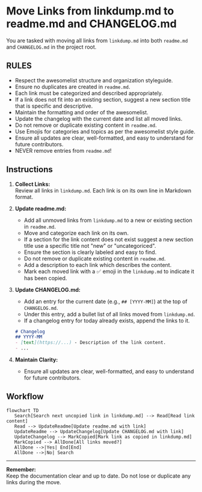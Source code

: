 # Move Links from linkdump.md to readme.md and CHANGELOG.md

You are tasked with moving all links from `linkdump.md` into both `readme.md` and `CHANGELOG.md` in the project root.

## RULES
- Respect the awesomelist structure and organization styleguide.
- Ensure no duplicates are created in `readme.md`.
- Each link must be categorized and described appropriately.
- If a link does not fit into an existing section, suggest a new section title that is specific and descriptive.
- Maintain the formatting and order of the awesomelist.
- Update the changelog with the current date and list all moved links.
- Do not remove or duplicate existing content in `readme.md`.
- Use Emojis for categories and topics as per the awesomelist style guide.
- Ensure all updates are clear, well-formatted, and easy to understand for future contributors.
- NEVER remove entries from `readme.md`!

## Instructions

1. **Collect Links:**  
   Review all links in `linkdump.md`. Each link is on its own line in Markdown format.

2. **Update readme.md:**  
   - Add all unmoved links from `linkdump.md` to a new or existing section in `readme.md`.
   - Move and categorize each link on its own.
   - If a section for the link content does not exist suggest a new section title use a specific title not "new" or "uncategoriced".
   - Ensure the section is clearly labeled and easy to find.
   - Do not remove or duplicate existing content in `readme.md`.
   - Add a description to each link which describes the content.
   - Mark each moved link with a ✅ emoji in the `linkdump.md` to indicate it has been copied.


3. **Update CHANGELOG.md:**  
   - Add an entry for the current date (e.g., `## [YYYY-MM]`) at the top of `CHANGELOG.md`.
   - Under this entry, add a bullet list of all links moved from `linkdump.md`.
   - If a changelog entry for today already exists, append the links to it.

   ```markdown
   # Changelog
   ## YYYY-MM
   - [text](https://...) - Description of the link content.
   - ...
   ```

4. **Maintain Clarity:**  
   - Ensure all updates are clear, well-formatted, and easy to understand for future contributors.

## Workflow
```mermaid
flowchart TD
   Search[Search next uncopied link in linkdump.md] --> Read[Read link content]
   Read --> UpdateReadme[Update readme.md with link]
   UpdateReadme --> UpdateChangelog[Update CHANGELOG.md with link]
   UpdateChangelog --> MarkCopied[Mark link as copied in linkdump.md]
   MarkCopied --> AllDone[All links moved?]
   AllDone -->|Yes| End[End]
   AllDone -->|No| Search
```
---

**Remember:**  
Keep the documentation clear and up to date. Do not lose or duplicate any links during the move.